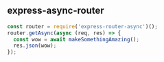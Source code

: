## express-async-router

```js
const router = require('express-router-async')();
router.getAsync(async (req, res) => {
  const wow = await makeSomethingAmazing();
  res.json(wow);
});
```
